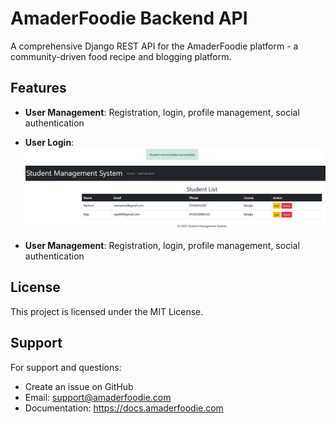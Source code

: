 # AmaderFoodie Backend API

A comprehensive Django REST API for the AmaderFoodie platform - a community-driven food recipe and blogging platform.

## Features

- **User Management**: Registration, login, profile management, social authentication

- **User Login**: 
![home](https://github.com/csenazmul/SMS_PROJ/blob/d6e5d8af38a47209166d75b0f7896cb544d39b8d/details_scr/home.png)
- **User Management**: Registration, login, profile management, social authentication


## License

This project is licensed under the MIT License.

## Support

For support and questions:
- Create an issue on GitHub
- Email: support@amaderfoodie.com
- Documentation: https://docs.amaderfoodie.com